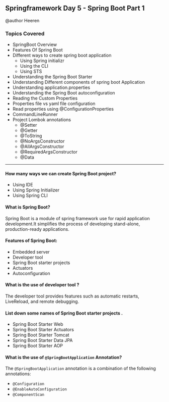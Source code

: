 ## Springframework Day 5 - Spring Boot Part 1 

 @author Heeren

 ### Topics Covered
- SpringBoot Overview   
- Features Of Spring Boot
- Different ways to create spring boot application
    - Using Spring initializr
    - Using the CLI
    - Using STS
- Understanding the Spring Boot Starter
- Understanding Different components of spring boot Application
- Understanding application.properties
- Understanding the Spring Boot autoconfiguration
- Reading the Custom Properties
- Properties file vs yaml file configuration
- Read properties using @ConfigurationProperties
- CommandLineRunner
- Project Lombok annotations
  - @Setter
  - @Getter
  - @ToString
  - @NoArgsConstructor
  - @AllArgsConstructor
  - @RequiredArgsConstructor
  - @Data
---

#### How many ways we can create Spring Boot project?

- Using IDE
- Using Spring Initializer
- Using Spring CLI

#### What is Spring Boot?

Spring Boot is a module of spring framework use for rapid application development.It simplifies the process of developing stand-alone, production-ready applications.

#### Features of Spring Boot:

- Embedded server
- Developer tool
- Spring Boot starter projects
- Actuators
- Autoconfiguration

#### What is the use of developer tool ?

The developer tool provides features such as automatic restarts, LiveReload, and remote debugging.

#### List down some names of Spring Boot starter projects .

- Spring Boot Starter Web
- Spring Boot Starter Actuators
- Spring Boot Starter Tomcat
- Spring Boot Starter Data JPA
- Spring Boot Starter AOP

#### What is the use of `@SpringBootApplication` Annotation?

The `@SpringBootApplication` annotation is a combination of the following annotations:
- `@Configuration`
- `@EnableAutoConfiguration`
- `@ComponentScan`
